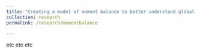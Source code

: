 ```yaml
---
title: "Creating a model of moment balance to better understand global seismic hazard"
collection: research
permalink: /research/momentbalance

---
```

etc etc etc
